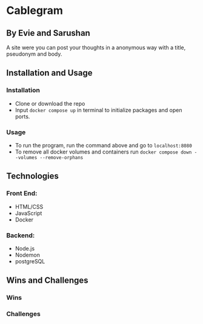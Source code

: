 # Cablegram

## By Evie and Sarushan

A site were you can post your thoughts in a anonymous way with a title, pseudonym and body.

## Installation and Usage

### Installation

- Clone or download the repo
- Input `docker compose up` in terminal to initialize packages and open ports.

### Usage

- To run the program, run the command above and go to `localhost:8080`
- To remove all docker volumes and containers run `docker compose down --volumes --remove-orphans`

## Technologies

### Front End:

- HTML/CSS
- JavaScript
- Docker

### Backend:

- Node.js
- Nodemon
- postgreSQL

## Wins and Challenges

### Wins

### Challenges
